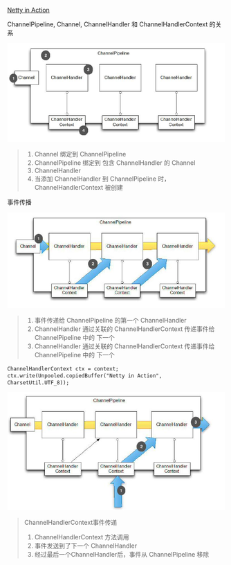 [Netty in Action](https://waylau.gitbooks.io/essential-netty-in-action/GETTING%20STARTED/Introducing%20Netty.html)

ChannelPipeline, Channel, ChannelHandler 和 ChannelHandlerContext 的关系

![1559129731566](image\pipeline.png)

> 1. Channel 绑定到 ChannelPipeline
> 2. ChannelPipeline 绑定到 包含 ChannelHandler 的 Channel
> 3. ChannelHandler
> 4. 当添加 ChannelHandler 到 ChannelPipeline 时，ChannelHandlerContext 被创建

事件传播

![1559129952548](image\pipelin2.png)

>1. 事件传递给 ChannelPipeline 的第一个 ChannelHandler
>2. ChannelHandler 通过关联的 ChannelHandlerContext 传递事件给 ChannelPipeline 中的 下一个
>3. ChannelHandler 通过关联的 ChannelHandlerContext 传递事件给 ChannelPipeline 中的 下一个



```
ChannelHandlerContext ctx = context;
ctx.write(Unpooled.copiedBuffer("Netty in Action",              CharsetUtil.UTF_8));
```



![1559130213589](image\pipeline3.png)

> ChannelHandlerContext事件传递
>
> 1. ChannelHandlerContext 方法调用
> 2. 事件发送到了下一个 ChannelHandler
> 3. 经过最后一个ChannelHandler后，事件从 ChannelPipeline 移除